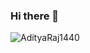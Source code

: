 ### Hi there 👋
<div>
   <img src="https://github-readme-stats.vercel.app/api?username=AdityaRaj1440&show_icons=true&theme=dracula&locale=en" alt="AdityaRaj1440" />
 </div>
<!--
**AdityaRaj1440/AdityaRaj1440** is a ✨ _special_ ✨ repository because its `README.md` (this file) appears on your GitHub profile.

Here are some ideas to get you started:

- 🔭 I’m currently working on ...
- 🌱 I’m currently learning ...
- 👯 I’m looking to collaborate on ...
- 🤔 I’m looking for help with ...
- 💬 Ask me about ...
- 📫 How to reach me: ...
- 😄 Pronouns: ...
- ⚡ Fun fact: ...
-->
